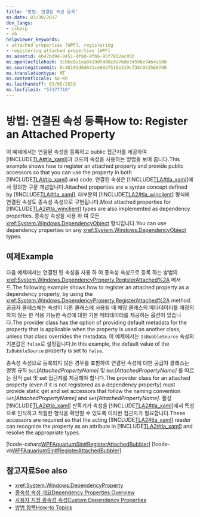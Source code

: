 ```yaml
---
title: '방법: 연결된 속성 등록'
ms.date: 03/30/2017
dev_langs:
- csharp
- vb
helpviewer_keywords:
- attached properties [WPF], registering
- registering attached properties [WPF]
ms.assetid: eb47bd94-0451-4f8d-8fb6-95f7812ac05b
ms.openlocfilehash: 3cbbc8a1ea8419df408cda76de3459be9464a100
ms.sourcegitcommit: 0c48191d6d641ce88d7510e319cf38c0e35697d0
ms.translationtype: MT
ms.contentlocale: ko-KR
ms.lasthandoff: 03/05/2019
ms.locfileid: "57377718"
---
```

# <a name="how-to-register-an-attached-property"></a><span data-ttu-id="869c1-102">방법: 연결된 속성 등록</span><span class="sxs-lookup"><span data-stu-id="869c1-102">How to: Register an Attached Property</span></span>
<span data-ttu-id="869c1-103">이 예제에서는 연결된 속성을 등록하고 public 접근자를 제공하여 [!INCLUDE[TLA#tla_xaml](../../../../includes/tlasharptla-xaml-md.md)]과 코드의 속성을 사용하는 방법을 보여 줍니다.</span><span class="sxs-lookup"><span data-stu-id="869c1-103">This example shows how to register an attached property and provide public accessors so that you can use the property in both [!INCLUDE[TLA#tla_xaml](../../../../includes/tlasharptla-xaml-md.md)] and code.</span></span> <span data-ttu-id="869c1-104">연결된 속성은 [!INCLUDE[TLA#tla_xaml](../../../../includes/tlasharptla-xaml-md.md)]에서 정의한 구문 개념입니다.</span><span class="sxs-lookup"><span data-stu-id="869c1-104">Attached properties are a syntax concept defined by [!INCLUDE[TLA#tla_xaml](../../../../includes/tlasharptla-xaml-md.md)].</span></span> <span data-ttu-id="869c1-105">대부분의 [!INCLUDE[TLA2#tla_winclient](../../../../includes/tla2sharptla-winclient-md.md)] 형식에 연결된 속성도 종속성 속성으로 구현됩니다.</span><span class="sxs-lookup"><span data-stu-id="869c1-105">Most attached properties for [!INCLUDE[TLA2#tla_winclient](../../../../includes/tla2sharptla-winclient-md.md)] types are also implemented as dependency properties.</span></span> <span data-ttu-id="869c1-106">종속성 속성을 사용 하 여 모든 <xref:System.Windows.DependencyObject> 형식입니다.</span><span class="sxs-lookup"><span data-stu-id="869c1-106">You can use dependency properties on any <xref:System.Windows.DependencyObject> types.</span></span>  
  
## <a name="example"></a><span data-ttu-id="869c1-107">예제</span><span class="sxs-lookup"><span data-stu-id="869c1-107">Example</span></span>  
 <span data-ttu-id="869c1-108">다음 예제에서는 연결된 된 속성을 사용 하 여 종속성 속성으로 등록 하는 방법의 <xref:System.Windows.DependencyProperty.RegisterAttached%2A> 메서드.</span><span class="sxs-lookup"><span data-stu-id="869c1-108">The following example shows how to register an attached property as a dependency property, by using the <xref:System.Windows.DependencyProperty.RegisterAttached%2A> method.</span></span> <span data-ttu-id="869c1-109">공급자 클래스에는 속성이 다른 클래스에 사용될 때 해당 클래스의 메타데이터를 재정의하지 않는 한 적용 가능한 속성에 대한 기본 메타데이터를 제공하는 옵션이 있습니다.</span><span class="sxs-lookup"><span data-stu-id="869c1-109">The provider class has the option of providing default metadata for the property that is applicable when the property is used on another class, unless that class overrides the metadata.</span></span> <span data-ttu-id="869c1-110">이 예제에서는 `IsBubbleSource` 속성의 기본값은 `false`로 설정됩니다.</span><span class="sxs-lookup"><span data-stu-id="869c1-110">In this example, the default value of the `IsBubbleSource` property is set to `false`.</span></span>  
  
 <span data-ttu-id="869c1-111">종속성 속성으로 등록되지 않은 경우를 포함하여 연결된 속성에 대한 공급자 클래스는 명명 규칙 `Set`*[AttachedPropertyName]* 및 `Get`*[AttachedPropertyName]* 를 따르는 정적 get 및 set 접근자를 제공해야 합니다.</span><span class="sxs-lookup"><span data-stu-id="869c1-111">The provider class for an attached property (even if it is not registered as a dependency property) must provide static get and set accessors that follow the naming convention `Set`*[AttachedPropertyName]* and `Get`*[AttachedPropertyName]*.</span></span> <span data-ttu-id="869c1-112">활성 [!INCLUDE[TLA2#tla_xaml](../../../../includes/tla2sharptla-xaml-md.md)] 판독기가 속성을 [!INCLUDE[TLA2#tla_xaml](../../../../includes/tla2sharptla-xaml-md.md)]에서 특성으로 인식하고 적절한 형식을 확인할 수 있도록 이러한 접근자가 필요합니다.</span><span class="sxs-lookup"><span data-stu-id="869c1-112">These accessors are required so that the acting [!INCLUDE[TLA2#tla_xaml](../../../../includes/tla2sharptla-xaml-md.md)] reader can recognize the property as an attribute in [!INCLUDE[TLA2#tla_xaml](../../../../includes/tla2sharptla-xaml-md.md)] and resolve the appropriate types.</span></span>  
  
 [!code-csharp[WPFAquariumSln#RegisterAttachedBubbler](~/samples/snippets/csharp/VS_Snippets_Wpf/WPFAquariumSln/CSharp/WPFAquariumObjects/Class1.cs#registerattachedbubbler)]
 [!code-vb[WPFAquariumSln#RegisterAttachedBubbler](~/samples/snippets/visualbasic/VS_Snippets_Wpf/WPFAquariumSln/visualbasic/wpfaquariumobjects/class1.vb#registerattachedbubbler)]  
  
## <a name="see-also"></a><span data-ttu-id="869c1-113">참고자료</span><span class="sxs-lookup"><span data-stu-id="869c1-113">See also</span></span>
- <xref:System.Windows.DependencyProperty>
- [<span data-ttu-id="869c1-114">종속성 속성 개요</span><span class="sxs-lookup"><span data-stu-id="869c1-114">Dependency Properties Overview</span></span>](dependency-properties-overview.md)
- [<span data-ttu-id="869c1-115">사용자 지정 종속성 속성</span><span class="sxs-lookup"><span data-stu-id="869c1-115">Custom Dependency Properties</span></span>](custom-dependency-properties.md)
- [<span data-ttu-id="869c1-116">방법 항목</span><span class="sxs-lookup"><span data-stu-id="869c1-116">How-to Topics</span></span>](properties-how-to-topics.md)

